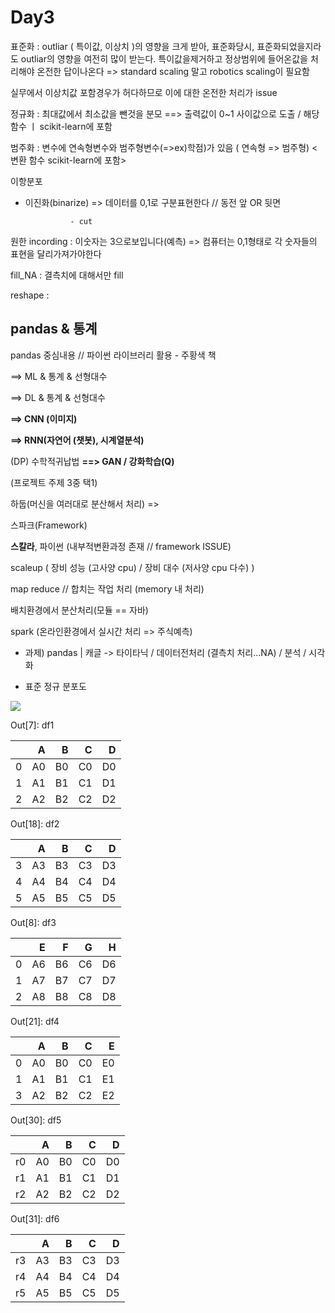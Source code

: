 # Day3

표준화 : outliar ( 특이값, 이상치 )의 영향을 크게 받아, 표준화당시, 표준화되었을지라도 outliar의 영향을 여전히 많이 받는다. 특이값을제거하고 정상범위에 들어온값을 처리해야 온전한 답이나온다 =>  standard scaling 말고 robotics scaling이 필요함 

실무에서 이상치값 포함경우가 허다하므로 이에 대한 온전한 처리가 issue



정규화 : 최대값에서 최소값을 뺀것을 분모 ==> 출력값이 0~1 사이값으로 도출 / 해당 함수 ㅣ scikit-learn에 포함



범주화 : 변수에 연속형변수와 범주형변수(=>ex)학점)가 있음 ( 연속형 => 범주형) <변환 함수 scikit-learn에 포함>



이항분포 

- 이진화(binarize) => 데이터를 0,1로 구분표현한다 // 동전 앞 OR 뒷면 

				- cut 



원한 incording : 이숫자는 3으로보입니다(예측) => 컴퓨터는 0,1형태로 각 숫자들의 표현을 달리가져가야한다



fill_NA : 결측치에 대해서만 fill

reshape : 



## pandas & 통계

pandas 중심내용 // 파이썬 라이브러리 활용 - 주황색 책

==> ML & 통계 & 선형대수

==> DL & 통계 & 선형대수

**==> CNN (이미지)**

**==> RNN(자연어 (챗봇), 시계열분석)**

(DP) 수학적귀납법 **==> GAN / 강화학습(Q)**

(프로젝트 주제 3중 택1)



하둡(머신을 여러대로 분산해서 처리) => 

스파크(Framework)

**스칼라**, 파이썬 (내부적변환과정 존재 // framework ISSUE)

scaleup ( 장비 성능 (고사양 cpu) / 장비 대수 (저사양 cpu 다수) )

map reduce // 합치는 작업 처리 (memory 내 처리)

배치환경에서 분산처리(모듈 == 자바)

spark (온라인환경에서 실시간 처리 => 주식예측)

* 과제) pandas | 캐글 -> 타이타닉 / 데이터전처리 (결측치 처리...NA) / 분석 / 시각화 



- 표준 정규 분포도

![](C:\Users\user\Desktop\캡처\ctsdis8.jpg)



Out[7]: df1

|      |    A |    B |    C |    D |
| :--- | ---: | ---: | ---: | ---: |
| 0    |   A0 |   B0 |   C0 |   D0 |
| 1    |   A1 |   B1 |   C1 |   D1 |
| 2    |   A2 |   B2 |   C2 |   D2 |



Out[18]: df2

|      |    A |    B |    C |    D |
| :--- | ---: | ---: | ---: | ---: |
| 3    |   A3 |   B3 |   C3 |   D3 |
| 4    |   A4 |   B4 |   C4 |   D4 |
| 5    |   A5 |   B5 |   C5 |   D5 |

Out[8]: df3

|      |    E |    F |    G |    H |
| :--- | ---: | ---: | ---: | ---: |
| 0    |   A6 |   B6 |   C6 |   D6 |
| 1    |   A7 |   B7 |   C7 |   D7 |
| 2    |   A8 |   B8 |   C8 |   D8 |

Out[21]: df4

|      |    A |    B |    C |    E |
| :--- | ---: | ---: | ---: | ---: |
| 0    |   A0 |   B0 |   C0 |   E0 |
| 1    |   A1 |   B1 |   C1 |   E1 |
| 3    |   A2 |   B2 |   C2 |   E2 |

Out[30]: df5

|      |    A |    B |    C |    D |
| :--- | ---: | ---: | ---: | ---: |
| r0   |   A0 |   B0 |   C0 |   D0 |
| r1   |   A1 |   B1 |   C1 |   D1 |
| r2   |   A2 |   B2 |   C2 |   D2 |

Out[31]: df6

|      |    A |    B |    C |    D |
| :--- | ---: | ---: | ---: | ---: |
| r3   |   A3 |   B3 |   C3 |   D3 |
| r4   |   A4 |   B4 |   C4 |   D4 |
| r5   |   A5 |   B5 |   C5 |   D5 |